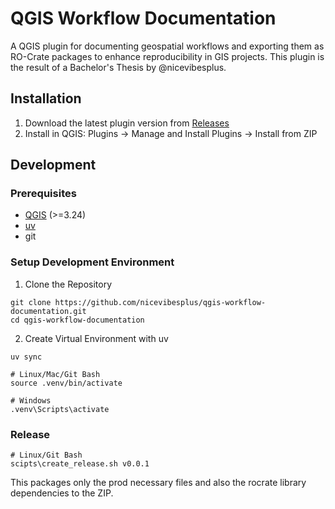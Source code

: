 # QGIS Workflow Documentation

A QGIS plugin for documenting geospatial workflows and exporting them as RO-Crate packages to enhance reproducibility in GIS projects. This plugin is the result of a Bachelor's Thesis by @nicevibesplus. 

## Installation
1. Download the latest plugin version from [Releases](https://github.com/nicevibesplus/qgis-workflow-documentation/releases)
2. Install in QGIS: Plugins -> Manage and Install Plugins -> Install from ZIP

## Development
### Prerequisites
* [QGIS](https://qgis.org/download/) (>=3.24)
* [uv](https://github.com/astral-sh/uv)
* git

### Setup Development Environment
1. Clone the Repository
```
git clone https://github.com/nicevibesplus/qgis-workflow-documentation.git 
cd qgis-workflow-documentation
```
2. Create Virtual Environment with uv
```
uv sync

# Linux/Mac/Git Bash
source .venv/bin/activate

# Windows
.venv\Scripts\activate
```

### Release

```
# Linux/Git Bash
scipts\create_release.sh v0.0.1
```
This packages only the prod necessary files and also the rocrate library dependencies to the ZIP.